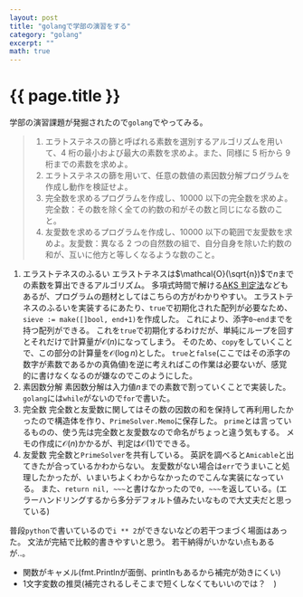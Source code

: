```yaml
---
layout: post
title: "golangで学部の演習をする"
category: "golang"
excerpt: ""
math: true
---
```


# {{ page.title }}

学部の演習課題が発掘されたので`golang`でやってみる。

> 1. エラトステネスの篩と呼ばれる素数を選別するアルゴリズムを用いて、4 桁の最小および最大の素数を求めよ。また、同様に 5 桁から 9 桁までの素数を求めよ。
> 1. エラトステネスの篩を用いて、任意の数値の素因数分解プログラムを作成し動作を検証せよ。
> 1. 完全数を求めるプログラムを作成し、10000 以下の完全数を求めよ。完全数：その数を除く全ての約数の和がその数と同じになる数のこと。
> 1. 友愛数を求めるプログラムを作成し、10000 以下の範囲で友愛数を求めよ。友愛数：異なる 2 つの自然数の組で、自分自身を除いた約数の和が、互いに他方と等しくなるような数のこと。

<script src="https://gist.github.com/Omochice/c8670463c5a6cd3bf339ed4a5eeb414b.js"></script>

1. エラストテネスのふるい
   エラストテネスは$\mathcal{O}(\sqrt{n})$で$n$までの素数を算出できるアルゴリズム。
   多項式時間で解ける[AKS 判定法](https://www.cse.iitk.ac.in/users/manindra/algebra/primality_v6.pdf)などもあるが、プログラムの題材としてはこちらの方がわかりやすい。
   エラストテネスのふるいを実装するにあたり、`true`で初期化された配列が必要なため、`sieve := make([]bool, end+1)`を作成した。
   これにより、添字`0~end`までを持つ配列ができる。
   これを`true`で初期化するわけだが、単純にループを回すとそれだけで計算量が$\mathcal{O}(n)$になってしまう。
   そのため、`copy`をしていくことで、この部分の計算量を$\mathcal{O}(\log n)$とした。
   `true`と`false`(ここではその添字の数字が素数であるかの真偽値)を逆に考えればこの作業は必要ないが、感覚的に書けなくなるのが嫌なのでこのようにした。
1. 素因数分解
   素因数分解は入力値$n$までの素数で割っていくことで実装した。
   `golang`には`while`がないので`for`で書いた。
1. 完全数
   完全数と友愛数に関してはその数の因数の和を保持して再利用したかったので構造体を作り、`PrimeSolver.Memo`に保存した。
   `prime`とは言っているものの、使う先は完全数と友愛数なので命名がちょっと違う気もする。
   メモの作成に$\mathcal{O}(n)$かかるが、判定は$\mathcal{O}(1)$でできる。
1. 友愛数
   完全数と`PrimeSolver`を共有している。
   英訳を調べると`Amicable`と出てきたが合っているかわからない。
   友愛数がない場合は`err`でうまいこと処理したかったが、いまいちよくわからなかったのでこんな実装になっている。
   また、`return nil, ~~~`と書けなかったので`0, ~~~`を返している。(エラーハンドリングするから多分デフォルト値みたいなもので大丈夫だと思っている)

普段`python`で書いているので`i ** 2`ができないなどの若干つまづく場面はあった。
文法が完結で比較的書きやすいと思う。
若干納得がいかない点もあるが‥。

- 関数がキャメル(fmt.Printlnが面倒、printlnもあるから補完が効きにくい)
- 1文字変数の推奨(補完されるしそこまで短くしなくてもいいのでは？　)
